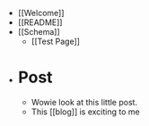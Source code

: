 - [[Welcome]]
- [[README]]
- [[Schema]]
	- [[Test Page]]
- # Post
	- Wowie look at this little post.
	- This [[blog]] is exciting to me